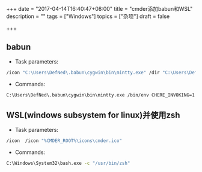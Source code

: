 +++
date = "2017-04-14T16:40:47+08:00"
title = "cmder添加babun和WSL"
description = ""
tags = ["Windows"]
topics = ["杂项"]
draft = false

+++

## babun 
* Task parameters:
```bash
/icon "C:\Users\DefNed\.babun\cygwin\bin\mintty.exe" /dir "C:\Users\DefNed\"
```

<!--more-->
* Commands:
```bash
C:\Users\DefNed\.babun\cygwin\bin\mintty.exe /bin/env CHERE_INVOKING=1 /bin/zsh.exe
```

## WSL(windows subsystem for linux)并使用zsh
* Task parameters:
```bash
/icon  /icon "%CMDER_ROOT%\icons\cmder.ico"
```

* Commands:
```bash
C:\Windows\System32\bash.exe -c "/usr/bin/zsh"
```